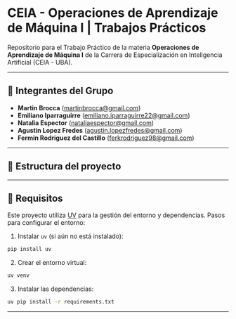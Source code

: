 # CEIA - Operaciones de Aprendizaje de Máquina I  | Trabajos Prácticos

Repositorio para el Trabajo Práctico de la materia **Operaciones de Aprendizaje de Máquina I** de la Carrera de Especialización en Inteligencia Artificial (CEIA - UBA).

---

## 👥 Integrantes del Grupo

- **Martin Brocca** (<martinbrocca@gmail.com>)
- **Emiliano Iparraguirre** (<emiliano.iparraguirre22@gmail.com>)
- **Natalia Espector** (<nataliaespector@gmail.com>)
- **Agustin Lopez Fredes** (<agustin.lopezfredes@gmail.com>)
- **Fermin Rodriguez del Castillo** (<ferkrodriguez98@gmail.com>)

---

## 📁 Estructura del proyecto



---

## 🚀 Requisitos

Este proyecto utiliza [UV](https://docs.astral.sh/uv/) para la gestión del entorno y dependencias. Pasos para configurar el entorno:

1. Instalar `uv` (si aún no está instalado):

```bash
pip install uv
```

2. Crear el entorno virtual:

```bash
uv venv
```

3. Instalar las dependencias:

```bash
uv pip install -r requirements.txt
```

---